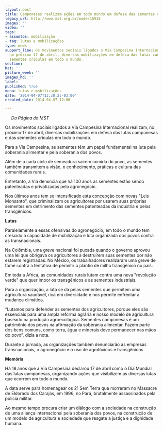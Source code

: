 ```yaml
---
layout: post
title: Camponeses realizam ações em todo mundo em defesa das sementes crioulas
legacy_url: http://www.mst.org.br/node/15935
images: ''
video: ''
tags:
- assuntos: mobilização
- tag: lutas e mobilizações
type: news
support_line: Os movimentos sociais ligados a Via Campesina Internacional realizam,
  no próximo 17 de abril, diversas mobilizações em defesa das lutas camponesas e das
  sementes crioulas em todo o mundo.
section: 
hat: ''
picture_week: ''
images_hd: ''
label: 
published: true
menu: lutas e mobilizações
date: '2014-04-07T13:38:23-03:00'
created_date: 2014-04-07 12:00

---
```

<p><img style="margin: 10px; float: left;" src="http://www.mst.org.br/sites/default/files/Lutas_via.jpg" alt=""></p><p><em>Da Página do MST<br></em></p><p>Os movimentos sociais ligados a Via Campesina Internacional realizam, no próximo 17 de abril, diversas mobilizações em defesa das lutas camponesas e das sementes crioulas em todo o mundo.&nbsp;</p><p>Para a Via Campesina, as sementes têm um papel fundamental na luta pela soberania alimentar e pela soberania dos povos.&nbsp;</p><p>Além de a cada ciclo de semeadura saírem comida do povo, as sementes também transmitem a visão, o conhecimento, práticas e cultura das comunidades rurais.&nbsp;</p><p>Entretanto, a Via denuncia que há 100 anos as sementes estão sendo patenteadas e privatizadas pelo agronegócio.&nbsp;</p><p>Nos últimos anos tem se intensificado esta concepção com novas "Leis Monsanto", que criminalizam os agricultores por usarem suas próprias sementes em detrimento das sementes patenteadas da indústria e pelos transgênicos.</p><p><strong>Lutas</strong></p><p>Paralelamente a essas ofensivas do agronegócio, em todo o mundo tem crescido a capacidade de mobilização e luta organizada dos povos contra as transnacionais.&nbsp;</p><p>Na Colômbia, uma greve nacional foi puxada quando o governo aprovou uma lei que obrigava os agricultores a destruírem suas sementes por não estarem registradas. No México, os trabalhadores realizaram uma greve de fome contra a tentativa de permitir o plantio de milho transgênico no país.&nbsp;</p><p>Em toda a África, as comunidades rurais lutam contra uma nova "revolução verde" que quer impor os transgênicos e as sementes industriais.&nbsp;</p><p>Para a organização, a luta se dá pelas sementes que permitem uma agricultura saudável, rica em diversidade e nos permite enfrentar a mudança climática.</p><p>“Lutamos para defender as sementes dos agricultores, porque eles são essenciais para uma ampla reforma agrária e nosso modelo de agricultura baseado na produção agroecológica. Sementes camponesas é um patrimônio dos povos na afirmação da soberania alimentar. Fazem parte dos bens comuns, como terra, água e minerais deve permanecer nas mãos do povo”, dizia a nota.</p><p>Durante a jornada, as organizações também denunciarão as empresas transnacionais, o agronegócio e o uso de agrotóxicos e transgênicos.&nbsp;</p><p><strong>Memória</strong></p><p>Há 18 anos que a Via Campesina declarou 17 de abril como o Dia Mundial das lutas camponesas, organizando ações que visibilizem as diversas lutas que ocorrem em todo o mundo.</p><p>A data serve para homenagear os 21 Sem Terra que morreram no Massacre de Eldorado dos Carajás, em 1996, no Pará, brutalmente assassinados pela polícia militar.</p><p>Ao mesmo tempo procura criar um diálogo com a sociedade na construção de uma aliança internacional pela soberania dos povos, na construção de um modelo de agricultura e sociedade que resgate a justiça e a dignidade humana.</p><div>&nbsp;</div>
